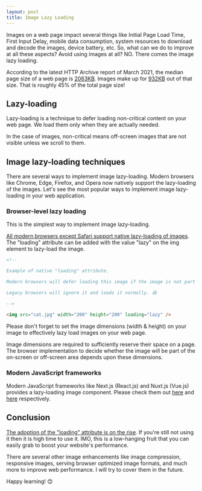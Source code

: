 ```yaml
---
layout: post
title: Image Lazy Loading
---
```


Images on a web page impact several things like Initial Page Load Time, First Input Delay, mobile data consumption, system resources to download and decode the images, device battery, etc. So, what can we do to improve at all these aspects? Avoid using images at all? NO. There comes the image lazy loading.
<!--more-->

According to the latest HTTP Archive report of March 2021, the median page size of a web page is [2063KB](https://httparchive.org/reports/state-of-the-web#bytesTotal). Images make up for [932KB](https://httparchive.org/reports/state-of-images#bytesImg) out of that size. That is roughly 45% of the total page size!

## Lazy-loading

Lazy-loading is a technique to defer loading non-critical content on your web page. We load them only when they are actually needed.

In the case of images, non-critical means off-screen images that are not visible unless we scroll to them.

## Image lazy-loading techniques

There are several ways to implement image lazy-loading. Modern browsers like Chrome, Edge, Firefox, and Opera now natively support the lazy-loading of the images. Let's see the most popular ways to implement image lazy-loading in your web application.

### Browser-level lazy loading

This is the simplest way to implement image lazy-loading.

[All modern browsers except Safari support native lazy-loading of images](https://caniuse.com/loading-lazy-attr). The "loading" attribute can be added with the value "lazy" on the img element to lazy-load the image.

```html
<!--

Example of native "loading" attribute.

Modern browsers will defer loading this image if the image is not part of visible area. 🔥

Legacy browsers will ignore it and loads it normally. 😅

-->

<img src="cat.jpg" width="200" height="200" loading="lazy" />
```

Please don't forget to set the image dimensions (width & height) on your image to effectively lazy load images on your web page.

Image dimensions are required to sufficiently reserve their space on a page. The browser implementation to decide whether the image will be part of the on-screen or off-screen area depends upon these dimensions.

### Modern JavaScript frameworks

Modern JavaScript frameworks like Next.js (React.js) and Nuxt.js (Vue.js) provides a lazy-loading image component. Please check them out [here](https://nextjs.org/docs/api-reference/next/image) and [here](https://image.nuxtjs.org/) respectively.

## Conclusion

[The adoption of the "loading" attribute is on the rise](https://httparchive.org/reports/state-of-images#imgLazy). If you're still not using it then it is high time to use it. IMO, this is a low-hanging fruit that you can easily grab to boost your website's performance.

There are several other image enhancements like image compression, responsive images, serving browser optimized image formats, and much more to improve web performance. I will try to cover them in the future.

Happy learning! 😊
